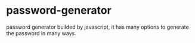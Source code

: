 # password-generator
password generator builded by javascript, it has many options to generate the password in many ways.
